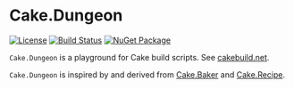 # Cake.Dungeon

[![License](https://img.shields.io/badge/license-MIT-blue.svg)](LICENSE)
[![Build Status](https://dev.azure.com/gitfool/Cake.Dungeon/_apis/build/status/gitfool.Cake.Dungeon?branchName=master)](https://dev.azure.com/gitfool/Cake.Dungeon/_build/latest?definitionId=1)
[![NuGet Package](https://img.shields.io/nuget/v/Cake.Dungeon.svg)](https://nuget.org/packages/Cake.Dungeon)

`Cake.Dungeon` is a playground for Cake build scripts. See [cakebuild.net](https://cakebuild.net).

`Cake.Dungeon` is inspired by and derived from [Cake.Baker](https://github.com/akordowski/Cake.Baker) and [Cake.Recipe](https://github.com/cake-contrib/Cake.Recipe).

